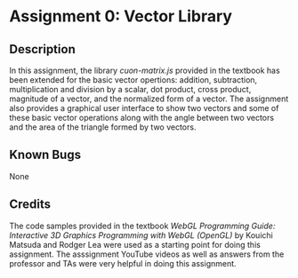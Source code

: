 # Assignment 0: Vector Library

## Description
In this assignment, the library <i>cuon-matrix.js</i> provided in the textbook has been extended for the basic vector opertions: addition, subtraction, multiplication and division by a scalar, dot product, cross product, magnitude of a vector, and the normalized form of a vector. The assignment also provides a graphical user interface to show two vectors and some of these basic vector operations along with the angle between two vectors and the area of the triangle formed by two vectors.

## Known Bugs
None

## Credits
The code samples provided in the textbook <i> WebGL Programming Guide: Interactive 3D Graphics Programming with WebGL (OpenGL)</i> by Kouichi Matsuda and Rodger Lea were used as a starting point for doing this assignment. The asssignment YouTube videos as well as answers from the professor and TAs were very helpful in doing this assignment.
